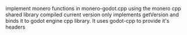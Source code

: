 implement monero functions in monero-godot.cpp using the monero cpp shared library compiled
current version only implements getVersion and binds it to godot engine cpp library.
It uses godot-cpp to provide it's headers

